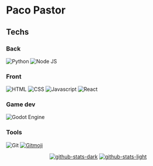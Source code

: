 <!--
**paco-pastor/paco-pastor** is a ✨ _special_ ✨ repository because its `README.md` (this file) appears on your GitHub profile.

Here are some ideas to get you started:

- 🔭 I’m currently working on ...
- 🌱 I’m currently learning ...
- 👯 I’m looking to collaborate on ...
- 🤔 I’m looking for help with ...
- 💬 Ask me about ...
- 📫 How to reach me: ...
- 😄 Pronouns: ...
- ⚡ Fun fact: ...
-->
# Paco Pastor





## Techs
### Back
  
![Python](https://img.shields.io/badge/Python_3-black?style=for-the-badge&logo=python)
![Node JS](https://img.shields.io/badge/Node_JS-black?style=for-the-badge&logo=node.js)

### Front

![HTML](https://img.shields.io/badge/HTML-black?style=for-the-badge&logo=html5)
![CSS](https://img.shields.io/badge/CSS-black?style=for-the-badge&logo=css3)
![Javascript](https://img.shields.io/badge/Javascript-black?style=for-the-badge&logo=javascript)
![React](https://img.shields.io/badge/React-black?style=for-the-badge&logo=react)

### Game dev

![Godot Engine](https://img.shields.io/badge/Godot_Engine-black?style=for-the-badge&logo=godotengine)

### Tools

![Git](https://img.shields.io/badge/Git-black?style=for-the-badge&logo=git)
[![Gitmoji](https://img.shields.io/badge/😜_Gitmoji-black?style=for-the-badge)](https://gitmoji.dev)


<div align="center">

  [![github-stats-dark](https://github-readme-stats.vercel.app/api?username=paco-pastor&show_icons=true&theme=dark#gh-dark-mode-only)](https://github.com/anuraghazra/github-readme-stats#gh-dark-mode-only)
  [![github-stats-light](https://github-readme-stats.vercel.app/api?username=paco-pastor&show_icons=true&theme=default#gh-light-mode-only)](https://github.com/anuraghazra/github-readme-stats#gh-light-mode-only)

</div>

<div align="center">
  
  
</div>

